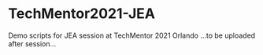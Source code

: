 # TechMentor2021-JEA
Demo scripts for JEA session at  TechMentor 2021 Orlando
...to be uploaded after session...
